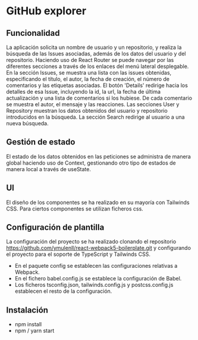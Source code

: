# GitHub explorer

## Funcionalidad
La aplicación solicita un nombre de usuario y un repositorio, y realiza la búsqueda de las Issues asociadas, además de los datos del usuario y del repositorio. Haciendo uso de React Router se puede navegar por las diferentes secciones a través de los enlaces del menú lateral desplegable.
En la sección Issues, se muestra una lista con las issues obtenidas, especificando el título, el autor, la fecha de creación, el número de comentarios y las etiquetas asociadas. El botón 'Details' redirige hacia los detalles de esa Issue, incluyendo la id, la url, la fecha de última actualización y una lista de comentarios si los hubiese. De cada comentario se muestra el autor, el mensaje y las reacciones.
Las secciones User y Repository muestran los datos obtenidos del usuario y repositorio introducidos en la búsqueda. La sección Search redirige al usuario a una nueva búsqueda.

## Gestión de estado
El estado de los datos obtenidos en las peticiones se administra de manera global haciendo uso de Context, gestionando otro tipo de estados de manera local a través de useState. 

## UI
El diseño de los componentes se ha realizado en su mayoría con Tailwinds CSS. Para ciertos componentes se utilizan ficheros css.

## Configuración de plantilla
La configuración del proyecto se ha realizado clonando el repositorio https://github.com/ymulenll/react-webpack5-boilerplate.git y configurando el proyecto para el soporte de TypeScript y Tailwinds CSS. 
- En el paquete config se establecen las configuraciones relativas a Webpack.
- En el fichero babel.config.js se establece la configuración de Babel. 
- Los ficheros tsconfig.json, tailwinds.config.js y postcss.config.js establecen el resto de la configuración. 

## Instalación 
- npm install
- npm / yarn start
